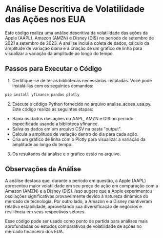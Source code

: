 # Análise Descritiva de Volatilidade das Ações nos EUA

Este código realiza uma análise descritiva da volatilidade das ações da Apple (AAPL), Amazon (AMZN) e Disney (DIS) no período de setembro de 2021 a setembro de 2023. A análise inclui a coleta de dados, cálculo da amplitude de variação diária e a criação de um gráfico de linha para visualizar a variação da amplitude ao longo do tempo.

## Passos para Executar o Código

1. Certifique-se de ter as bibliotecas necessárias instaladas. Você pode instalá-las com os seguintes comandos:
```Python
pip install yfinance pandas plotly
```
2. Execute o código Python fornecido no arquivo analise_acoes_usa.py. Este código realiza as seguintes etapas:

- Baixa os dados das ações da AAPL, AMZN e DIS no período especificado usando a biblioteca yfinance.
- Salva os dados em um arquivo CSV na pasta "output".
- Calcula a amplitude de variação dentro do dia para cada ação.
- Cria um gráfico de linha com o Plotly para visualizar a variação da amplitude ao longo do tempo.

3. Os resultados da análise e o gráfico estão no arquivo.

## Observações da Análise
A análise destaca que, durante o período em questão, a Apple (AAPL) apresentou maior volatilidade em seu preço de ação em comparação com a Amazon (AMZN) e a Disney (DIS). Isso sugere que a Apple experimentou oscilações significativas provavelmente devido à natureza dinâmica do mercado de tecnologia. Por outro lado, a Amazon e a Disney mantiveram relativa estabilidade, aproveitando sua diversificação de negócios e resiliência em seus respectivos setores.

Esse código pode ser usado como ponto de partida para análises mais aprofundadas ou estudos comparativos de volatilidade de ações no mercado financeiro dos EUA.
